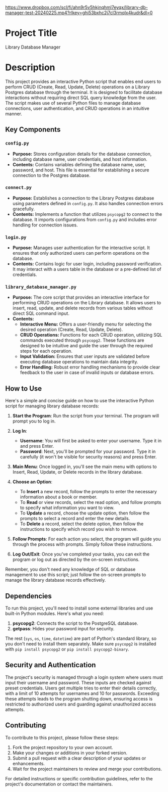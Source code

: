 https://www.dropbox.com/scl/fi/ahn9r5v5hkjnqhml7eyqx/library-db-manager-test-20240225.mp4?rlkey=ghi53bxhc2j7cl3rmqlx4kudr&dl=0

# Project Title
Library Database Manager

# Description
This project provides an interactive Python script that enables end users to perform CRUD (Create, Read, Update, Delete) operations on a Library Postgres database through the terminal. It is designed to facilitate database interactions without requiring direct SQL query knowledge from the user. The script makes use of several Python files to manage database connections, user authentication, and CRUD operations in an intuitive manner.

## Key Components

### `config.py`
- **Purpose:** Stores configuration details for the database connection, including database name, user credentials, and host information.
- **Contents:** Contains variables defining the database name, user, password, and host. This file is essential for establishing a secure connection to the Postgres database.

### `connect.py`
- **Purpose:** Establishes a connection to the Library Postgres database using parameters defined in `config.py`. It also handles connection errors gracefully.
- **Contents:** Implements a function that utilizes `psycopg2` to connect to the database. It imports configurations from `config.py` and includes error handling for connection issues.

### `login.py`
- **Purpose:** Manages user authentication for the interactive script. It ensures that only authorized users can perform operations on the database.
- **Contents:** Contains logic for user login, including password verification. It may interact with a users table in the database or a pre-defined list of credentials.

### `library_database_manager.py`
- **Purpose:** The core script that provides an interactive interface for performing CRUD operations on the Library database. It allows users to insert, read, update, and delete records from various tables without direct SQL command input.
- **Contents:** 
  - **Interactive Menu:** Offers a user-friendly menu for selecting the desired operation (Create, Read, Update, Delete).
  - **CRUD Operations:** Functions for each CRUD operation, utilizing SQL commands executed through `psycopg2`. These functions are designed to be intuitive and guide the user through the required steps for each operation.
  - **Input Validation:** Ensures that user inputs are validated before executing database operations to maintain data integrity.
  - **Error Handling:** Robust error handling mechanisms to provide clear feedback to the user in case of invalid inputs or database errors.

## How to Use
Here's a simple and concise guide on how to use the interactive Python script for managing library database records:

1. **Start the Program**: Run the script from your terminal. The program will prompt you to log in.

2. **Log In**:
   - **Username**: You will first be asked to enter your username. Type it in and press Enter.
   - **Password**: Next, you'll be prompted for your password. Type it in carefully (it won't be visible for security reasons) and press Enter.

3. **Main Menu**: Once logged in, you'll see the main menu with options to Insert, Read, Update, or Delete records in the library database.

4. **Choose an Option**:
   - To **Insert** a new record, follow the prompts to enter the necessary information about a book or member.
   - To **Read** or view records, select the read option, and follow prompts to specify what information you want to view.
   - To **Update** a record, choose the update option, then follow the prompts to select a record and enter the new details.
   - To **Delete** a record, select the delete option, then follow the instructions to specify which record you wish to remove.

5. **Follow Prompts**: For each action you select, the program will guide you through the process with prompts. Simply follow these instructions.

6. **Log Out/Exit**: Once you've completed your tasks, you can exit the program or log out as directed by the on-screen instructions.

Remember, you don't need any knowledge of SQL or database management to use this script; just follow the on-screen prompts to manage the library database records effectively.

## Dependencies
To run this project, you'll need to install some external libraries and use built-in Python modules. Here's what you need:

1. **psycopg2**: Connects the script to the PostgreSQL database.
2. **getpass**: Hides your password input for security.

The rest (`sys`, `os`, `time`, `datetime`) are part of Python's standard library, so you don't need to install them separately. Make sure `psycopg2` is installed with `pip install psycopg2` or `pip install psycopg2-binary`.

## Security and Authentication
The project's security is managed through a login system where users must input their username and password. These inputs are checked against preset credentials. Users get multiple tries to enter their details correctly, with a limit of 10 attempts for usernames and 10 for passwords. Exceeding these attempts leads to the program shutting down, ensuring access is restricted to authorized users and guarding against unauthorized access attempts.

## Contributing
To contribute to this project, please follow these steps: 

1. Fork the project repository to your own account.
2. Make your changes or additions in your forked version.
3. Submit a pull request with a clear description of your updates or enhancements.
4. Wait for the project maintainers to review and merge your contributions.

For detailed instructions or specific contribution guidelines, refer to the project's documentation or contact the maintainers.

